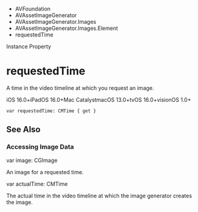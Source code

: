 

- AVFoundation
- AVAssetImageGenerator
- AVAssetImageGenerator.Images
- AVAssetImageGenerator.Images.Element
-  requestedTime 

Instance Property

# requestedTime

A time in the video timeline at which you request an image.

iOS 16.0+iPadOS 16.0+Mac CatalystmacOS 13.0+tvOS 16.0+visionOS 1.0+

``` source
var requestedTime: CMTime { get }
```

## See Also

### Accessing Image Data

var image: CGImage

An image for a requested time.

var actualTime: CMTime

The actual time in the video timeline at which the image generator creates the image.

